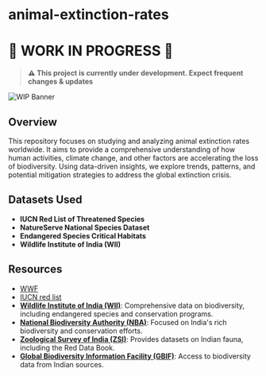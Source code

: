 # animal-extinction-rates


# 🚧 **WORK IN PROGRESS** 🚧  

> **⚠️ This project is currently under development. Expect frequent changes & updates**  

![WIP Banner](https://via.placeholder.com/800x200.png?text=🚧+Work+In+Progress+🚧)  
## Overview

This repository focuses on studying and analyzing animal extinction rates worldwide. It aims to provide a comprehensive understanding of how human activities, climate change, and other factors are accelerating the loss of biodiversity. Using data-driven insights, we explore trends, patterns, and potential mitigation strategies to address the global extinction crisis.

## Datasets Used

- **IUCN Red List of Threatened Species**
- **NatureServe National Species Dataset**
- **Endangered Species Critical Habitats**
- **Wildlife Institute of India (WII)**


## Resources

- [WWF](https://www.worldwildlife.org/species/directory?direction=desc&sort=extinction_status)
- [IUCN red list](https://www.iucnredlist.org/en)
- **[Wildlife Institute of India (WII)](https://wii.gov.in/)**: Comprehensive data on biodiversity, including endangered species and conservation programs.  
- **[National Biodiversity Authority (NBA)](http://nbaindia.org/)**: Focused on India's rich biodiversity and conservation efforts.  
- **[Zoological Survey of India (ZSI)](http://zsi.gov.in/)**: Provides datasets on Indian fauna, including the Red Data Book.  
- **[Global Biodiversity Information Facility (GBIF)](https://www.gbif.org/country/IN)**: Access to biodiversity data from Indian sources.  


